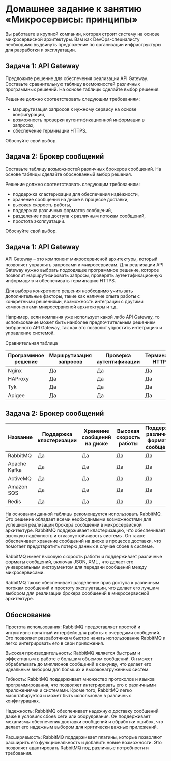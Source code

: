 # Домашнее задание к занятию «Микросервисы: принципы»

Вы работаете в крупной компании, которая строит систему на основе микросервисной архитектуры.
Вам как DevOps-специалисту необходимо выдвинуть предложение по организации инфраструктуры для разработки и эксплуатации.

## Задача 1: API Gateway

Предложите решение для обеспечения реализации API Gateway. Составьте сравнительную таблицу возможностей различных программных решений. На основе таблицы сделайте выбор решения.

Решение должно соответствовать следующим требованиям:
- маршрутизация запросов к нужному сервису на основе конфигурации,
- возможность проверки аутентификационной информации в запросах,
- обеспечение терминации HTTPS.

Обоснуйте свой выбор.

## Задача 2: Брокер сообщений

Составьте таблицу возможностей различных брокеров сообщений. На основе таблицы сделайте обоснованный выбор решения.

Решение должно соответствовать следующим требованиям:
- поддержка кластеризации для обеспечения надёжности,
- хранение сообщений на диске в процессе доставки,
- высокая скорость работы,
- поддержка различных форматов сообщений,
- разделение прав доступа к различным потокам сообщений,
- простота эксплуатации.

Обоснуйте свой выбор.

## Задача 1: API Gateway
API Gateway – это компонент микросервисной архитектуры, который позволяет управлять запросами к микросервисам. Для реализации API Gateway нужно выбрать подходящее программное решение, которое позволит маршрутизировать запросы, проверять аутентификационную информацию и обеспечивать терминацию HTTPS.

Для выбора конкретного решения необходимо учитывать дополнительные факторы, такие как наличие опыта работы с конкретными решениями, возможность интеграции с другими компонентами микросервисной архитектуры и т.д.

Например, если компания уже использует какой либо API Gateway, то использование может быть наиболее предпочтительным решением выбранного API Gateway, так как это позволит упростить интеграцию и управление системой.

Сравнительная таблица

|Программное решение|Маршрутизация запросов|Проверка аутентификации|Терминация HTTPS|
| ----------------- | -------------------- | --------------------- | -------------- |
|Nginx              |	Да                 |	Да                 |	Да          |
|HAProxy            |	Да                 |	Да                 |	Да          |
|Tyk                |	Да                 |	Да                 |	Да          |
|Apigee             |	Да                 |	Да                 |	Да          |

## Задача 2: Брокер сообщений

| Название  | Поддержка кластеризации | Хранение сообщений на диске | Высокая скорость работы | Поддержка различных форматов сообщений | Разделение прав доступа | Простота эксплуатации |
| --------- | ---------------------- | --------------------------- | ----------------------- | -------------------------------------- | ----------------------- | ---------------------- |
| RabbitMQ  | Да                     | Да                          | Да                      | Да                                     | Да                      | Да                     |
| Apache Kafka | Да                    | Да                          | Да                      | Да                                     | Да                      | Нет                    |
| ActiveMQ  | Да                     | Да                          | Да                      | Да                                     | Да                      | Да                     |
| Amazon SQS | Да                     | Да                          | Да                      | Да                                     | Да                      | Да                     |
| Redis     | Да                     | Да                          | Да                      | Да                                     | Да                      | Да                     |

На основании данной таблицы рекомендуется использовать RabbitMQ. Это решение обладает всеми необходимыми возможностями для успешной реализации брокера сообщений в микросервисной архитектуре. RabbitMQ поддерживает кластеризацию, что обеспечивает высокую надёжность и отказоустойчивость системы. Он также обеспечивает хранение сообщений на диске в процессе доставки, что помогает предотвратить потерю данных в случае сбоев в системе.

RabbitMQ имеет высокую скорость работы и поддерживает различные форматы сообщений, включая JSON, XML , что делает его универсальным инструментом для передачи сообщений между микросервисами.

RabbitMQ также обеспечивает разделение прав доступа к различным потокам сообщений и простоту эксплуатации, что делает его лучшим выбором для реализации брокера сообщений в микросервисной архитектуре.

## Обоснование

Простота использования: RabbitMQ предоставляет простой и интуитивно понятный интерфейс для работы с очередями сообщений. Это позволяет разработчикам быстро начать использование RabbitMQ и легко интегрировать его в свои приложения.

Высокая производительность: RabbitMQ является быстрым и эффективным в работе с большим объемом сообщений. Он может обрабатывать до миллионов сообщений в секунду, что делает его идеальным выбором для больших и высоконагруженных систем.

Гибкость: RabbitMQ поддерживает множество протоколов и языков программирования, что позволяет интегрировать его с различными приложениями и системами. Кроме того, RabbitMQ легко масштабируется и может быть использован в различных конфигурациях.

Надежность: RabbitMQ обеспечивает надежную доставку сообщений даже в условиях сбоев сети или оборудования. Он поддерживает механизмы обеспечения доставки сообщений и обработки ошибок, что делает его надежным выбором для критически важных приложений.

Расширяемость: RabbitMQ поддерживает плагины, которые позволяют расширить его функциональность и добавить новые возможности. Это позволяет адаптировать RabbitMQ под различные потребности и требования.